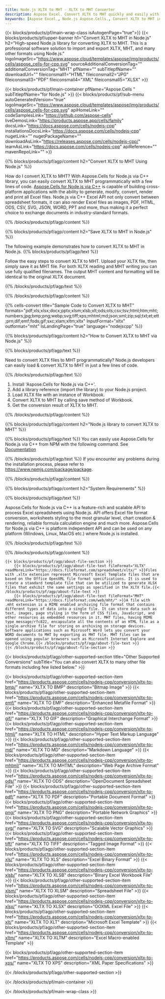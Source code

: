```yaml
---
title: Node.js XLTX to MHT - XLTX to MHT Converter
description: Aspose Excel. Convert XLTX to MHT quickly and easily with Aspose.Cells. Node.js XLTX to MHT. Node.js Save XLTX to MHT. Save XLTX as MHT using Node.js.
keywords: [Aspose Excel., Node.js Aspose.Cells., Convert XLTX to MHT in Node.js., Save XLTX to MHT using Node.js., Node.js XLTX to MHT saveformat., XLTX to MHT Converter., Node.js Save XLTX as MHT]
---
```


{{< blocks/products/pf/main-wrap-class isAutogenPage="true">}}
{{< blocks/products/pf/upper-banner h1="Convert XLTX to MHT in Node.js" h2="High-speed Node.js library for converting XLTX to MHT. This is a professional software solution to import and export XLTX, MHT, and many other formats using Node.js." logoImageSrc="https://www.aspose.cloud/templates/aspose/img/products/cells/aspose_cells-for-cpp.svg" sourceAdditionalConversionTag="" additionalConversionTag="MHT" pfName="" subTitlepfName="" downloadUrl="" fileiconsmall1="HTML" fileiconsmall2="JPG" fileiconsmall3="PDF" fileiconsmall4="XML" fileiconsmall5="XLSX" >}}

{{< blocks/products/pf/main-container pfName="Aspose.Cells " subTitlepfName="for Node.js" >}}
{{< blocks/products/pf/sub-menu autoGeneratedVersion="true" logoImageSrc="https://www.aspose.cloud/templates/aspose/img/products/cells/aspose_cells-for-cpp.svg" apiHomeLink="" codeSamplesLink="https://github.com/aspose-cells" liveDemosLink="https://products.aspose.app/cells/family" docsLink="https://docs.aspose.com/cells/nodejs-cpp" installationsDocsLink="https://docs.aspose.com/cells/nodejs-cpp" nugetLink="" nugetPackageName="" downloadAsLink="https://releases.aspose.com/cells/nodejs-cpp/" learnAsLink="https://docs.aspose.com/cells/nodejs-cpp" apiReference="" mavenRepoLink="" >}}


{{% blocks/products/pf/agp/content h2="Convert XLTX to MHT Using Node.js" %}}

How do I convert XLTX to MHT? With Aspose.Cells for Node.js via C++ library, you can easily convert XLTX to MHT programmatically with  a few lines of code. [Aspose.Cells for Node.js via C++](https://products.aspose.com/cells/nodejs-cpp/) is capable of building cross-platform applications with the ability to generate, modify, convert, render and print all Excel files. Node.js via C++ Excel API not only convert between spreadsheet formats, it can also render Excel files as images, PDF, HTML, ODS, CSV, SVG, JSON, WORD, PPT and more, thus making it a perfect choice to exchange documents in industry-standard formats. 
 
{{% /blocks/products/pf/agp/content %}}

{{% blocks/products/pf/agp/content h2="Save XLTX to MHT in Node.js" %}}

The following example demonstrates how to convert XLTX to MHT in Node.js.
{{% blocks/products/pf/agp/text %}}

Follow the easy steps to convert XLTX to MHT. Upload your XLTX file, then simply save it as MHT file. For both XLTX reading and MHT writing you can use fully qualified filenames. The output MHT content and formatting will be identical to the original XLTX document.

{{% /blocks/products/pf/agp/text %}}

{{% /blocks/products/pf/agp/content %}}

{{% cells-convert title="Sample Code to Convert XLTX to MHT" formats="pdf;xls;xlsx;docx;pptx;xlsm;xlsb;xlt;ods;ots;csv;tsv;html;htm;mht;numbers;jpg;bmp;png;webp;svg;tiff;xps;mhtml;md;json;xml;zip;sql;txt;et;ett;prn;dif;emf;fods;gif;sxc;xlam;xltm;xltx" InputFormat="xltx" outformat="mht" IsLandingPage="true" language="nodejscpp" %}}

{{% blocks/products/pf/agp/content h2="How to Convert XLTX to MHT via Node.js" %}}

{{% blocks/products/pf/agp/text %}}

Need to convert XLTX files to MHT programmatically? Node.js developers can easily load & convert XLTX to MHT in just a few lines of code.

{{% /blocks/products/pf/agp/text %}}

1.  Install 'Aspose.Cells for Node.js via C++'.
1.  Add a library reference (import the library) to your Node.js project.
1.  Load XLTX file with an instance of Workbook.
1.  Convert XLTX to MHT by calling save method of Workbook.
1.  Get the conversion result of XLTX to MHT.

{{% /blocks/products/pf/agp/content %}}

{{% blocks/products/pf/agp/content h2="Node.js library to convert XLTX to MHT" %}}

{{% blocks/products/pf/agp/text %}}
You can easily use Aspose.Cells for Node.js via C++ from NPM with the following command. See [Documentation](https://docs.aspose.com/cells/nodejs-cpp/getting-started/#install-from-npm)

{{% /blocks/products/pf/agp/text %}}
If you encounter any problems during the installation process, please refer to https://www.npmjs.com/package/package.

{{% /blocks/products/pf/agp/content %}}

{{% blocks/products/pf/agp/content h2="System Requirements" %}}

{{% blocks/products/pf/agp/text %}}

 Aspose.Cells for Node.js via C++ is a feature-rich and scalable API to process Excel spreadsheets using Node.js. API offers Excel file format conversion, worksheets styling to the most granular level, chart creation & rendering, reliable formula calculation engine and much more. Aspose.Cells for Node.js via C++ is platform independent API and can be used on any platform (Windows, Linux, MacOS etc.) where Node.js is installed.
 
{{% /blocks/products/pf/agp/text %}}


{{% /blocks/products/pf/agp/content %}}

<!-- aboutfile Starts -->
    {{< blocks/products/pf/agp/about-file-section >}}
        {{< blocks/products/pf/agp/about-file-text fileFormat="XLTX" readMoreLink="https://docs.fileformat.com/spreadsheet/xltx/" >}}Files with .xltx extension represent Microsoft Excel Template files that are based on the Office OpenXML file format specifications. It is used to create a standard template file that can be utilized to generate XLSX files that exhibit the same settings as specified in the XLTX file.{{< /blocks/products/pf/agp/about-file-text >}}
        {{< blocks/products/pf/agp/about-file-text fileFormat="MHT" readMoreLink="https://docs.fileformat.com/web/mht/" >}}A file with .mht extension is a MIME enabled archiving file format that contains different types of data into a single file. It can store data such as text, images, page styling in the form of CSS files, JavaScript, and other resources as embedded resources in it. MHT files, having MIME type message/rfc822, encapsulate all the contents of an HTML file as a single archive file for storing on archiving on storage devices. Software applications such as Microsoft Word lets you convert your WORD documents to MHT by exporting as MHT file. MHT files can be opened using popular browsers such as Microsoft Internet Explore and Google Chrome.{{< /blocks/products/pf/agp/about-file-text >}}
    {{< /blocks/products/pf/agp/about-file-section >}}
<!-- aboutfile Ends -->

{{< blocks/products/pf/agp/other-supported-section title="Other Supported Conversions" subTitle="You can also convert XLTX to many other file formats including few listed below." >}}

{{< blocks/products/pf/agp/other-supported-section-item href="https://products.aspose.com/cells/nodejs-cpp/conversion/xltx-to-bmp/" name="XLTX TO BMP" description="Bitmap Image" >}}
{{< blocks/products/pf/agp/other-supported-section-item href="https://products.aspose.com/cells/nodejs-cpp/conversion/xltx-to-emf/" name="XLTX TO EMF" description="Enhanced Metafile Format" >}}
{{< blocks/products/pf/agp/other-supported-section-item href="https://products.aspose.com/cells/nodejs-cpp/conversion/xltx-to-gif/" name="XLTX TO GIF" description="Graphical Interchange Format" >}}
{{< blocks/products/pf/agp/other-supported-section-item href="https://products.aspose.com/cells/nodejs-cpp/conversion/xltx-to-html/" name="XLTX TO HTML" description="Hyper Text Markup Language" >}}
{{< blocks/products/pf/agp/other-supported-section-item href="https://products.aspose.com/cells/nodejs-cpp/conversion/xltx-to-md/" name="XLTX TO MD" description="Markdown Language" >}}
{{< blocks/products/pf/agp/other-supported-section-item href="https://products.aspose.com/cells/nodejs-cpp/conversion/xltx-to-mhtml/" name="XLTX TO MHTML" description="Web Page Archive Format" >}}
{{< blocks/products/pf/agp/other-supported-section-item href="https://products.aspose.com/cells/nodejs-cpp/conversion/xltx-to-ods/" name="XLTX TO ODS" description="OpenDocument Spreadsheet File" >}}
{{< blocks/products/pf/agp/other-supported-section-item href="https://products.aspose.com/cells/nodejs-cpp/conversion/xltx-to-pdf/" name="XLTX TO PDF" description="Portable Document Format" >}}
{{< blocks/products/pf/agp/other-supported-section-item href="https://products.aspose.com/cells/nodejs-cpp/conversion/xltx-to-png/" name="XLTX TO PNG" description="Portable Network Graphics" >}}
{{< blocks/products/pf/agp/other-supported-section-item href="https://products.aspose.com/cells/nodejs-cpp/conversion/xltx-to-svg/" name="XLTX TO SVG" description="Scalable Vector Graphics" >}}
{{< blocks/products/pf/agp/other-supported-section-item href="https://products.aspose.com/cells/nodejs-cpp/conversion/xltx-to-tiff/" name="XLTX TO TIFF" description="Tagged Image Format" >}}
{{< blocks/products/pf/agp/other-supported-section-item href="https://products.aspose.com/cells/nodejs-cpp/conversion/xltx-to-xls/" name="XLTX TO XLS" description="Excel Binary Format" >}}
{{< blocks/products/pf/agp/other-supported-section-item href="https://products.aspose.com/cells/nodejs-cpp/conversion/xltx-to-xlsb/" name="XLTX TO XLSB" description="Binary Excel Workbook File" >}}
{{< blocks/products/pf/agp/other-supported-section-item href="https://products.aspose.com/cells/nodejs-cpp/conversion/xltx-to-xlsm/" name="XLTX TO XLSM" description="Spreadsheet File" >}}
{{< blocks/products/pf/agp/other-supported-section-item href="https://products.aspose.com/cells/nodejs-cpp/conversion/xltx-to-xlsx/" name="XLTX TO XLSX" description="OOXML Excel File" >}}
{{< blocks/products/pf/agp/other-supported-section-item href="https://products.aspose.com/cells/nodejs-cpp/conversion/xltx-to-xlt/" name="XLTX TO XLT" description="Microsoft Excel Template" >}}
{{< blocks/products/pf/agp/other-supported-section-item href="https://products.aspose.com/cells/nodejs-cpp/conversion/xltx-to-xltm/" name="XLTX TO XLTM" description="Excel Macro-enabled Template" >}}

{{< blocks/products/pf/agp/other-supported-section-item href="https://products.aspose.com/cells/nodejs-cpp/conversion/xltx-to-xps/" name="XLTX TO XPS" description="XML Paper Specifications" >}}

{{< /blocks/products/pf/agp/other-supported-section >}}

{{< /blocks/products/pf/main-container >}}
    
{{< /blocks/products/pf/main-wrap-class >}}
